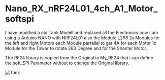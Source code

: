 # Nano_RX_nRF24L01_4ch_A1_Motor_softspi

I have modified a old Tank Modell and replaced all the Electronics now i'am using a Arduino NANO with NRF24L01
also the Module L298 2x Modules for the left and right Motors each Module parrallel to get 4A for each Motor
1x Module for the Tower to rotate 360 Degree and for the Shooter Motor.

The RF24 library is copied from the Original to My_RF24 that i can define the soft_SPI Parameter without to change the Original library.

![Tank](https://user-images.githubusercontent.com/33512064/217525413-fd9777ff-e5b9-4376-b860-d7552625eb4c.jpg)
